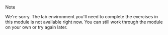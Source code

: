 > [!NOTE]
> We're sorry. The lab environment you'll need to complete the exercises in this module is not available right now. You can still work through the module on your own or try again later.